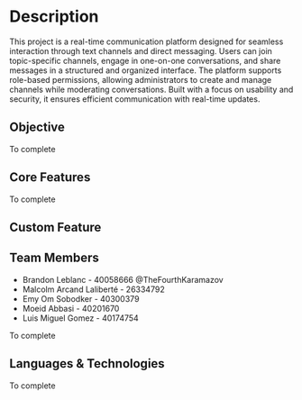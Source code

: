 # Description

This project is a real-time communication platform designed for seamless interaction through text channels and direct messaging. Users can join topic-specific channels, engage in one-on-one conversations, and share messages in a structured and organized interface. The platform supports role-based permissions, allowing administrators to create and manage channels while moderating conversations. Built with a focus on usability and security, it ensures efficient communication with real-time updates. 

## Objective

To complete

## Core Features

To complete

## Custom Feature 

## Team Members
- Brandon Leblanc - 40058666 @TheFourthKaramazov
- Malcolm Arcand Laliberté - 26334792
- Emy Om Sobodker - 40300379
- Moeid Abbasi - 40201670
- Luis Miguel Gomez - 40174754

To complete


## Languages & Technologies 

To complete





